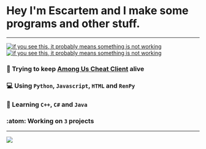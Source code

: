 # Hey I'm Escartem and I make some programs and other stuff.

---

[![if you see this, it probably means something is not working](https://github-readme-stats.vercel.app/api?username=Escartem&show_icons=true&theme=cobalt)](https://github.com/anuraghazra/github-readme-stats)
[![if you see this, it probably means something is not working](https://github-readme-stats.vercel.app/api/top-langs/?username=Escartem&langs_count=4&theme=cobalt&layout=compact)](https://github.com/anuraghazra/github-readme-stats)

 ### 💬 Trying to keep [Among Us Cheat Client](https://github.com/Escartem/AmongUsCheatClient) alive
 ### 💻 Using `Python`, `Javascript`, `HTML` and `RenPy`
 ### 🤔 Learning `C++`, `C#` and `Java`
 ### :atom: Working on `3` projects
 
 ---
 
 <a href="https://wakatime.com"><img src="https://wakatime.com/share/@Escartem/ae2fd9c1-04b7-4a24-9dc8-ce48871dcc3e.png" /></a>

